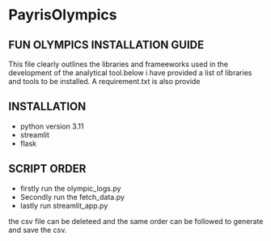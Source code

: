 # PayrisOlympics
## FUN OLYMPICS INSTALLATION GUIDE
This file clearly outlines the libraries and frameeworks used in the development of the analytical tool.below i have provided a list of libraries and tools to be installed. A requirement.txt is also provide

## INSTALLATION
- python version 3.11
- streamlit
- flask

## SCRIPT ORDER
- firstly run the olympic_logs.py
- Secondly run the fetch_data.py
- lastly run streamlit_app.py

the csv file can be deleteed and the same order can be followed to generate and save the csv.
